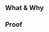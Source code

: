 ## What & Why
<!-- Describe your change, and why you made it. -->



## Proof
<!-- A picture is worth a thousand words; provide some visual proof of your changes working. -->


